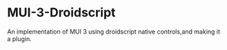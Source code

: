 # MUI-3-Droidscript
An implementation of MUI 3 using droidscript native controls,and making it a plugin.
